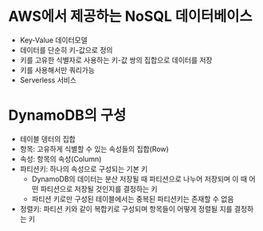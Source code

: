 # AWS에서 제공하는 NoSQL 데이터베이스

- Key-Value 데이터모델
- 데이터를 단순히 키-값으로 정의 
- 키를 고유한 식별자로 사용하는 키-값 쌍의 집합으로 데이터를 저장
- 키를 사용해서만 쿼리가능
- Serverless 서비스

# DynamoDB의 구성
- 테이블 뎅터의 집합
 - 항목: 고유하게 식별할 수 있는 속성들의 집합(Row)
 - 속성: 항목의 속성(Column)
 - 파티션키: 하나의 속성으로 구성되는 기본 키
   - DynamoDB의 데이터는 분산 저장될 때 파티션으로 나누어 저장되며 이 때 어떤 파티션으로 저장될 것인지를 결정하는 키
   - 파티션 키로만 구성된 테이블에서는 중복된 파티션키는 존재할 수 없음
 - 정렬키: 파티션 키와 같이 복합키로 구성되며 항목들이 어떻게 정렬될 지를 결정하는 키

